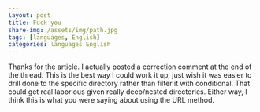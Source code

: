 ```yaml
---
layout: post
title: Fuck you
share-img: /assets/img/path.jpg
tags: [languages, English]
categories: languages English
---
```


Thanks for the article. I actually posted a correction comment at the end of the thread. This is the best way I could work it up, just wish it was easier to drill done to the specific directory rather than filter it with conditional. That could get real laborious given really deep/nested directories. Either way, I think this is what you were saying about using the URL method.

